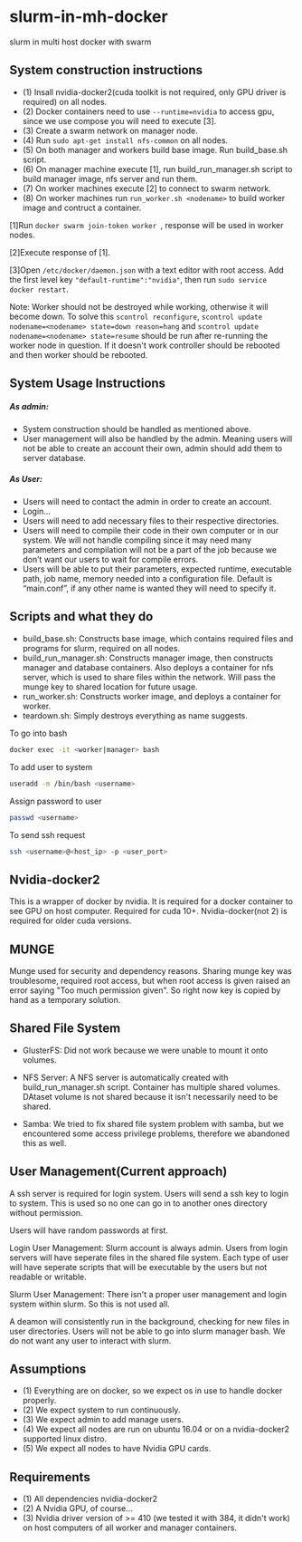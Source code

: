 # slurm-in-mh-docker

slurm in multi host docker with swarm

System construction instructions
---------------------------------
 - (1) Insall nvidia-docker2(cuda toolkit is not required, only GPU driver is required) on all nodes.
 - (2) Docker containers need to use ```--runtime=nvidia``` to access gpu, since we use compose you will need to execute [3].
 - (3) Create a swarm network on manager node.
 - (4) Run ```sudo apt-get install nfs-common``` on all nodes.
 - (5) On both manager and workers build base image. Run build_base.sh script.
 - (6) On manager machine execute [1], run build_run_manager.sh script to build manager image, nfs server and run them.
 - (7) On worker machines execute [2] to connect to swarm network. 
 - (8) On worker machines run ```run_worker.sh <nodename>``` to build worker image and contruct a container.

[1]Run ```docker swarm join-token worker ```, response will be used in worker nodes.
 
[2]Execute response of [1].
 
[3]Open ```/etc/docker/daemon.json``` with a text editor with root access. Add the first level key ```"default-runtime":"nvidia"```, then run ```sudo service docker restart```.


Note: Worker should not be destroyed while working, otherwise it will become down.
To solve this ```scontrol reconfigure```, ```scontrol update nodename=<nodename> state=down reason=hang``` and ```scontrol update nodename=<nodename> state=resume```  should be run after re-running the worker node in question.
If it doesn't work controller should be rebooted and then worker should be rebooted.


System Usage Instructions
-------------------------
##### As admin:
- System construction should be handled as mentioned above.
- User management will also be handled by the admin. Meaning users will not be able to create an account their own, admin should add them to server database.

##### As User:
 - Users will need to contact the admin in order to create an account.
 - Login...
 - Users will need to add necessary files to their respective directories.
 - Users will need to compile their code in their own computer or in our system. We will not handle compiling since it may need many parameters and compilation will not be a part of the job because we don’t want our users to wait for compile errors.
 - Users will be able to put their parameters, expected runtime, executable path, job name, memory needed into a configuration file. Default is “main.conf”, if any other name is wanted they will need to specify it.

Scripts and what they do
-------------------------
 - build_base.sh: Constructs base image, which contains required files and programs for slurm, required on all nodes.
 - build_run_manager.sh: Constructs manager image, then constructs manager and database containers. Also deploys a container for nfs server, which is used to share files within the network. Will pass the munge key to shared location for future usage.
 - run_worker.sh: Constructs worker image, and deploys a container for worker.
 - teardown.sh: Simply destroys everything as name suggests.


To go into bash
```sh
docker exec -it <worker|manager> bash
```
To add user to system
```sh
useradd -m /bin/bash <username>
```
Assign password to user
```sh
passwd <username>
```
To send ssh request
```sh
ssh <username>@<host_ip> -p <user_port>
```


Nvidia-docker2
--------------
This is a wrapper of docker by nvidia. It is required for a docker container to see GPU on host computer. Required for cuda 10+. Nvidia-docker(not 2) is required for older cuda versions.

MUNGE
-----
Munge used for security and dependency reasons. Sharing munge key was troublesome, required root access, but when root access is given raised an error saying "Too much permission given". So right now key is copied by hand as a temporary solution.

Shared File System
------------------
 - GlusterFS: Did not work because we were unable to mount it onto volumes.

 - NFS Server: A NFS server is automatically created with build_run_manager.sh script. Container has multiple shared volumes. DAtaset volume is not shared because it isn't necessarily need to be shared.

 - Samba: We tried to fix shared file system problem with samba, but we encountered some access privilege problems, therefore we abandoned this as well. 

User Management(Current approach)
---------------
A ssh server is required for login system. Users will send a ssh key to login to system. This is used so no one can go in to another ones directory without permission.

Users will have random passwords at first.

Login User Management: Slurm account is always admin. Users from login servers will have seperate files in the shared file system. Each type of user will have seperate scripts that will be executable by the users but not readable or writable.

Slurm User Management: There isn't a proper user management and login system within slurm. So this is not used all.

A deamon will consistently run in the background, checking for new files in user directories. Users will not be able to go into slurm manager bash. We do not want any user to interact with slurm.

Assumptions
-----------
 - (1) Everything are on docker, so we expect os in use to handle docker properly.
 - (2) We expect system to run continuously.
 - (3) We expect admin to add manage users.
 - (4) We expect all nodes are run on ubuntu 16.04 or on a nvidia-docker2 supported linux distro.
 - (5) We expect all nodes to have Nvidia GPU cards.

Requirements
------------
 - (1) All dependencies nvidia-docker2
 - (2) A Nvidia GPU, of course...
 - (3) Nvidia driver version of >= 410 (we tested it with 384, it didn't work) on host computers of all worker and manager containers.

